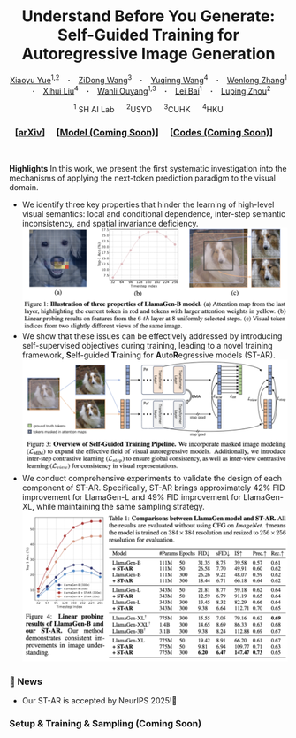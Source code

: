 
<h1 align="center"> Understand Before You Generate: Self-Guided Training for Autoregressive Image Generation</h1>


<div align="center">
  <a href="https://yuexy.github.io/" target="_blank">Xiaoyu&nbsp;Yue</a><sup>1,2</sup> 
  &ensp; <b>&middot;</b> &ensp;
  <a href="https://github.com/WZDTHU" target="_blank">ZiDong&nbsp;Wang</a><sup>3</sup> 
  &ensp; <b>&middot;</b> &ensp;
  <a href="https://github.com/yuqingwang1029" target="_blank">Yuqinng&nbsp;Wang</a><sup>4</sup> 
  &ensp; <b>&middot;</b> &ensp;
  <a href="https://wenlongzhang0517.github.io" target="_blank">Wenlong&nbsp;Zhang</a><sup>1</sup> 
  &ensp; <b>&middot;</b> &ensp;
  <a href="https://xh-liu.github.io" target="_blank">Xihui&nbsp;Liu</a><sup>4</sup> 
  &ensp; <b>&middot;</b> &ensp;
  <a href="https://wlouyang.github.io" target="_blank">Wanli&nbsp;Ouyang</a><sup>1,3</sup>
  &ensp; <b>&middot;</b> &ensp;
  <a href="http://leibai.site" target="_blank">Lei&nbsp;Bai</a><sup>1</sup> 
  &ensp; <b>&middot;</b> &ensp;
  <a href="https://sites.google.com/view/lupingzhou" target="_blank">Luping&nbsp;Zhou</a><sup>2</sup> </b>
  
  <sup>1</sup> SH AI Lab &emsp; <sup>2</sup>USYD &emsp; <sup>3</sup>CUHK &emsp; <sup>4</sup>HKU <br> 
  <!-- <sup></sup>Correspondance &emsp; <br> -->
</div>
<h3 align="center">
[<a href="">arXiv</a>]&emsp;
[<a href="">Model (Coming Soon)</a>]&emsp;
[<a href="https://github.com/yuexy/ST-AR">Codes (Coming Soon)</a>]&emsp;

</h3>
<br>

<b>Highlights</b> In this work, we present the first systematic investigation into the mechanisms of applying the next-token prediction paradigm to the visual domain. 

- We identify three key properties that hinder the learning of high-level visual semantics: local and conditional dependence, inter-step semantic inconsistency, and spatial invariance deficiency. 
  ![Figure](./three_issues.png)
- We show that these issues can be effectively addressed by introducing self-supervised objectives during training, leading to a novel training framework, **S**elf-guided **T**raining for **A**uto**R**egressive models (ST-AR). 
  ![Figure](./st_ar.png)
- We conduct comprehensive experiments to validate the design of each component of ST-AR. Specifically, ST-AR brings approximately $42\%$ FID improvement for LlamaGen-L and $49\%$ FID improvement for LlamaGen-XL, while maintaining the same sampling strategy.
  ![Figure](./performance.png)

### 🚨 News

- Our ST-AR is accepted by NeurIPS 2025!🍺 


### Setup & Training & Sampling (Coming Soon)
